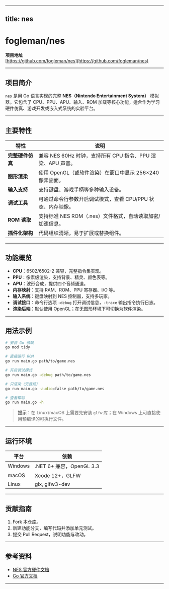 
---
title: nes
---

# fogleman/nes

**项目地址**  
[https://github.com/fogleman/nes](https://github.com/fogleman/nes)

---

## 项目简介  
`nes` 是用 Go 语言实现的完整 **NES（Nintendo Entertainment System）** 模拟器。它包含了 CPU、PPU、APU、输入、ROM 加载等核心功能，适合作为学习硬件仿真、游戏开发或嵌入式系统的实验平台。

---

## 主要特性  

| 特性 | 说明 |
|------|------|
| **完整硬件仿真** | 兼容 NES 60Hz 时钟，支持所有 CPU 指令、PPU 渲染、APU 声音。 |
| **图形渲染** | 使用 OpenGL（或软件渲染）在窗口中显示 256×240 像素画面。 |
| **输入支持** | 支持键盘、游戏手柄等多种输入设备。 |
| **调试工具** | 可通过命令行参数开启调试模式，查看 CPU/PPU 状态、内存映像。 |
| **ROM 读取** | 支持标准 NES ROM（.nes）文件格式，自动读取加密/加速信息。 |
| **插件化架构** | 代码组织清晰，易于扩展或替换组件。 |

---

## 功能概览  

* **CPU**：6502/6502-2 兼容，完整指令集实现。  
* **PPU**：像素级渲染，支持背景、精灵、颜色表等。  
* **APU**：波形合成，提供四个音频通道。  
* **内存映射**：支持 RAM、ROM、PPU 寄存器、I/O 等。  
* **输入系统**：键盘映射到 NES 控制器，支持多玩家。  
* **调试接口**：命令行选项 `-debug` 打开调试信息，`-trace` 输出指令执行日志。  
* **渲染后端**：默认使用 OpenGL；在无图形环境下可切换为软件渲染。  

---

## 用法示例  

```bash
# 安装 Go 依赖
go mod tidy

# 直接运行 ROM
go run main.go path/to/game.nes

# 开启调试模式
go run main.go -debug path/to/game.nes

# 只渲染（无音频）
go run main.go -audio=false path/to/game.nes

# 查看帮助
go run main.go -h
```

> **提示**：在 Linux/macOS 上需要先安装 `glfw` 库；在 Windows 上可直接使用预编译的可执行文件。

---

## 运行环境  

| 平台 | 依赖 |
|------|------|
| Windows | .NET 6+ 兼容，OpenGL 3.3 |
| macOS | Xcode 12+，GLFW |
| Linux | glx, glfw3-dev |

---

## 贡献指南  

1. Fork 本仓库。  
2. 新建功能分支，编写代码并添加单元测试。  
3. 提交 Pull Request，说明功能与改动。  

---

## 参考资料  

- [NES 官方硬件文档](http://nesdev.com/)  
- [Go 官方文档](https://golang.org/doc/)  

---